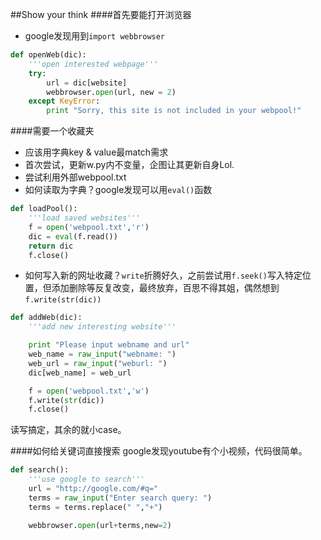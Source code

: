 ##Show your think
####首先要能打开浏览器
- google发现用到```import webbrowser```
```python
def openWeb(dic):
	'''open interested webpage'''
	try:
		url = dic[website]
		webbrowser.open(url, new = 2)
	except KeyError:
		print "Sorry, this site is not included in your webpool!"
```
####需要一个收藏夹
- 应该用字典key & value最match需求
- 首次尝试，更新w.py内不变量，企图让其更新自身Lol.
- 尝试利用外部webpool.txt
- 如何读取为字典？google发现可以用```eval()```函数
```python
def loadPool():
	'''load saved websites'''
	f = open('webpool.txt','r')
	dic = eval(f.read())
	return dic
	f.close()
```
- 如何写入新的网址收藏？```write```折腾好久，之前尝试用```f.seek()```写入特定位置，但添加删除等反复改变，最终放弃，百思不得其姐，偶然想到```f.write(str(dic))```
```python
def addWeb(dic):
	'''add new interesting website'''

	print "Please input webname and url"
	web_name = raw_input("webname: ")
	web_url = raw_input("weburl: ")
	dic[web_name] = web_url

	f = open('webpool.txt','w')
	f.write(str(dic))
	f.close()
```

读写搞定，其余的就小case。

####如何给关键词直接搜索
google发现youtube有个小视频，代码很简单。
```python
def search():
	'''use google to search'''
	url = "http://google.com/#q="
	terms = raw_input("Enter search query: ")
	terms = terms.replace(" ","+")

	webbrowser.open(url+terms,new=2)
```
